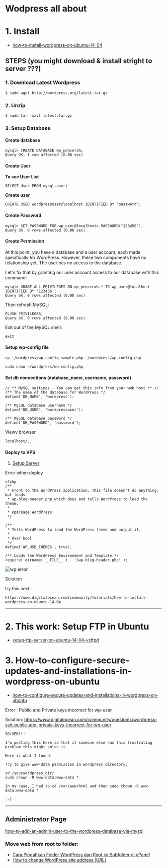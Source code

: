 # Wodpress all about

# 1. Install

* [how-to-install-wordpress-on-ubuntu-14-04](https://www.digitalocean.com/community/tutorials/how-to-install-wordpress-on-ubuntu-14-04)

## STEPS (you might download & install stright to server ???)

### 1. Download Latest Wordpress

	$ sudo wget http://wordpress.org/latest.tar.gz

### 2. Unzip

	$ sudo tar -xzvf latest.tar.gz

### 3. Setup Database

#### Create database

	mysql> CREATE DATABASE wp_pencerah;
	Query OK, 1 row affected (0.00 sec)	

#### Create User

**To see User List**

	SELECT User FROM mysql.user;

**Create user**	

	CREATE USER wordpressuser@localhost IDENTIFIED BY 'password';

#### Create Password

	mysql> SET PASSWORD FOR wp_user@localhost= PASSWORD("123456");
	Query OK, 0 rows affected (0.00 sec)

#### Create Permission

At this point, you have a database and a user account, each made specifically for WordPress. However, these two components have no relationship yet. The user has no access to the database.

Let's fix that by granting our user account access to our database with this command:

	mysql> GRANT ALL PRIVILEGES ON wp_pencerah.* TO wp_user@localhost IDENTIFIED BY '123456';
	Query OK, 0 rows affected (0.00 sec)

Then refresh MySQL:

	FLUSH PRIVILEGES;
	Query OK, 0 rows affected (0.00 sec)	

Exit out of the MySQL shell:

	exit

#### Setup wp-config file

	cp ~/wordpress/wp-config-sample.php ~/wordpress/wp-config.php

	sudo nano ~/wordpress/wp-config.php

#### Set db connections (database_name, username, password)

	// ** MySQL settings - You can get this info from your web host ** //
	/** The name of the database for WordPress */
	define('DB_NAME', 'wordpress');

	/** MySQL database username */
	define('DB_USER', 'wordpressuser');

	/** MySQL database password */
	define('DB_PASSWORD', 'password');		

Viewv browser

	localhost/...			

#### Deploy to VPS

1. [Setup Server](https://github.com/vanbumi/CodeJournal/tree/master/BasicSetup-WebDevelopment) 

Error when deploy

	<?php
	/**
	 * Front to the WordPress application. This file doesn't do anything, but loads
	 * wp-blog-header.php which does and tells WordPress to load the theme.
	 *
	 * @package WordPress
	 */

	/**
	 * Tells WordPress to load the WordPress theme and output it.
	 *
	 * @var bool
	 */
	define('WP_USE_THEMES', true);

	/** Loads the WordPress Environment and Template */
	require( dirname( __FILE__ ) . '/wp-blog-header.php' );

![wp error](http://res.cloudinary.com/medioxtra/image/upload/v1470821371/wp-eror-deploy_a7fo8m.png)

Solution

try this next:

	https://www.digitalocean.com/community/tutorials/how-to-install-wordpress-on-ubuntu-14-04

---		

# 2. This work: Setup FTP in Ubuntu

* [setup-ftp-server-on-ubuntu-14-04-vsftpd](http://www.krizna.com/ubuntu/setup-ftp-server-on-ubuntu-14-04-vsftpd/)

# 3. How-to-configure-secure-updates-and-installations-in-wordpress-on-ubuntu

* [how-to-configure-secure-updates-and-installations-in-wordpress-on-ubuntu](https://www.digitalocean.com/community/tutorials/how-to-configure-secure-updates-and-installations-in-wordpress-on-ubuntu)

Error : Public and Private keys incorrect for wp-user

Solution:
https://www.digitalocean.com/community/questions/wordpress-ssh-public-and-private-keys-incorrect-for-wp-user

	SOLVED!!!

	I'm posting this here so that if someone else has this frustrating problem this might solve it.

	Here is what I found:

	Try to give www-data permission in wordpress directory:

	cd /yourwordpress_dir/
	sudo chown -R www-data:www-data *

	In my case, I had to cd /var/www/html and then sudo chown -R www-data:www-data *

	:-)

--- 

## Administrator Page

[how-to-add-an-admin-user-to-the-wordpress-database-via-mysql](http://www.wpbeginner.com/wp-tutorials/how-to-add-an-admin-user-to-the-wordpress-database-via-mysql/)

### Move web from root to folder:

* [Cara Pindahkan Folder WordPress dari Root ke Subfolder di cPanel](https://gegeriyadi.com/cara-pindahkan-folder-wordpress-dari-root-ke-subfolder)
* [How to change WordPress site address (URL)](https://www.namecheap.com/support/knowledgebase/article.aspx/9201/2187/how-to-change-wordpress-site-address-url)